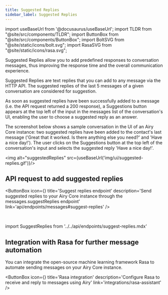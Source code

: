 ```yaml
---
title: Suggested Replies
sidebar_label: Suggested Replies
---
```


import useBaseUrl from '@docusaurus/useBaseUrl';
import TLDR from "@site/src/components/TLDR";
import ButtonBox from "@site/src/components/ButtonBox";
import BoltSVG from "@site/static/icons/bolt.svg";
import RasaSVG from "@site/static/icons/rasa.svg";

<TLDR> Suggested Replies allow you to add predefined responses to conversation messages, thus improving the response time and the overall communication experience.</TLDR>

Suggested Replies are text replies that you can add to any message via the HTTP API. The suggested replies of the last 5 messages of a given conversation are considered for suggestion.

As soon as suggested replies have been successfully added to a message (i.e. the API request returned a 200 response), a Suggestions button appears at the top left of the input in the messages list of the conversation's UI, enabling the user to choose a suggested reply as an answer.

The screenshot below shows a sample conversation in the UI of an Airy Core instance: two suggested replies have been added to the contact's last message ('Great that it worked. Is there anything else you need?' and 'Have a nice day!'). The user clicks on the Suggestions button at the top left of the conversation's input and selects the suggested reply 'Have a nice day!'.

<img alt="suggestedReplies" src={useBaseUrl('img/ui/suggested-replies.gif')}/>

## API request to add suggested replies

<ButtonBox
icon={<BoltSVG />}
title='Suggest replies endpoint'
description='Send suggested replies to your Airy Core instance through the messages.suggestReplies endpoint'
link='api/endpoints/messages#suggest-replies'
/>

<br />

import SuggestReplies from '../../api/endpoints/suggest-replies.mdx'

<SuggestReplies />

## Integration with Rasa for further message automation

You can integrate the open-source machine learning framework Rasa to automate sending messages on your Airy Core instance.

<ButtonBox
icon={<RasaSVG />}
title='Rasa integration'
description='Configure Rasa to receive and reply to messages using Airy'
link='integrations/rasa-assistant'
/>
